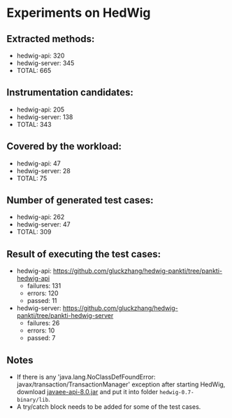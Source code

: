 # Experiments on HedWig

## Extracted methods:

- hedwig-api: 320
- hedwig-server: 345
- TOTAL: 665

## Instrumentation candidates:

- hedwig-api: 205
- hedwig-server: 138
- TOTAL: 343

## Covered by the workload:

- hedwig-api: 47
- hedwig-server: 28
- TOTAL: 75

## Number of generated test cases:

- hedwig-api: 262
- hedwig-server: 47
- TOTAL: 309

## Result of executing the test cases:

- hedwig-api: https://github.com/gluckzhang/hedwig-pankti/tree/pankti-hedwig-api
  - failures: 131
  - errors: 120
  - passed: 11
- hedwig-server: https://github.com/gluckzhang/hedwig-pankti/tree/pankti-hedwig-server
  - failures: 26
  - errors: 10
  - passed: 7

## Notes

- If there is any 'java.lang.NoClassDefFoundError: javax/transaction/TransactionManager' exception after starting HedWig, download [javaee-api-8.0.jar](https://repo1.maven.org/maven2/javax/javaee-api/8.0/javaee-api-8.0.jar) and put it into folder `hedwig-0.7-binary/lib`.
- A try/catch block needs to be added for some of the test cases.